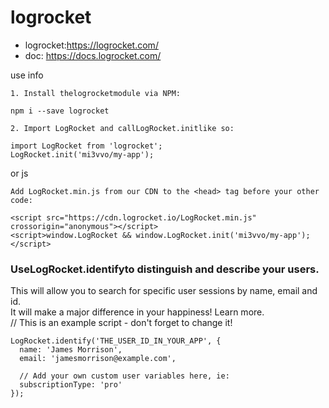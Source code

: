 # logrocket

* logrocket:https://logrocket.com/
* doc: https://docs.logrocket.com/

use info
```
1. Install thelogrocketmodule via NPM:

npm i --save logrocket

2. Import LogRocket and callLogRocket.initlike so:

import LogRocket from 'logrocket';
LogRocket.init('mi3vvo/my-app');

```

or js

```
Add LogRocket.min.js from our CDN to the <head> tag before your other code:

<script src="https://cdn.logrocket.io/LogRocket.min.js" crossorigin="anonymous"></script>
<script>window.LogRocket && window.LogRocket.init('mi3vvo/my-app');</script>
```

### UseLogRocket.identifyto distinguish and describe your users. 
This will allow you to search for specific user sessions by name, email and id.   
It will make a major difference in your happiness! Learn more.  
// This is an example script - don't forget to change it!
```
LogRocket.identify('THE_USER_ID_IN_YOUR_APP', {
  name: 'James Morrison',
  email: 'jamesmorrison@example.com',

  // Add your own custom user variables here, ie:
  subscriptionType: 'pro'
});
```
